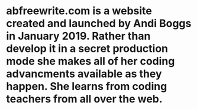 # abfreewrite.com is a website created and launched by Andi Boggs in January 2019. Rather than develop it in a secret production mode she makes all of her coding advancments available as they happen. She learns from coding teachers from all over the web. 
